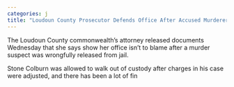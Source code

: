 ```yaml
---
categories: j
title: "Loudoun County Prosecutor Defends Office After Accused Murderer Released From Jail"
---
```


The Loudoun County commonwealth’s attorney released documents Wednesday that she says show her office isn’t to blame after a murder suspect was wrongfully released from jail.



Stone Colburn was allowed to walk out of custody after charges in his case were adjusted, and there has been a lot of fin
